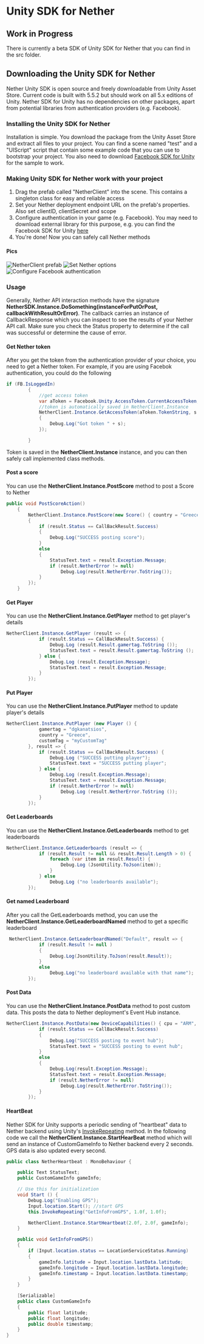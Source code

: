 # Unity SDK for Nether

## Work in Progress 
There is currently a beta SDK of Unity SDK for Nether that you can find in the src folder.

## Downloading the Unity SDK for Nether
Nether Unity SDK is open source and freely downloadable from Unity Asset Store. Current code is built with 5.5.2 but should work on all 5.x editions of Unity. Nether SDK for Unity has no dependencies on other packages, apart from potential libraries from authentication providers (e.g. Facebook).

### Installing the Unity SDK for Nether
Installation is simple. You download the package from the Unity Asset Store and extract all files to your project. You can find a scene named "test" and a "UIScript" script that contain some example code that you can use to bootstrap your project. You also need to download [Facebook SDK for Unity](https://developers.facebook.com/docs/unity/) for the sample to work.

### Making Unity SDK for Nether work with your project

1. Drag the prefab called "NetherClient" into the scene. This contains a singleton class for easy and reliable access
2. Set your Nether deployment endpoint URL on the prefab's properties. Also set clientID, clientSecret and scope
3. Configure authentication in your game (e.g. Facebook). You may need to download external library for this purpose, e.g. you can find the Facebook SDK for Unity [here](https://developers.facebook.com/docs/unity/)
4. You're done! Now you can safely call Nether methods

#### Pics

![NetherClient prefab](images/1.jpg?raw=true)
![Set Nether options](images/2.jpg?raw=true)
![Configure Facebook authentication](images/3.jpg?raw=true)

### Usage

Generally, Nether API interaction methods have the signature **NetherSDK.Instance.DoSomething(instanceForPutOrPost, callbackWithResultOrError)**. The callback carries an instance of CallbackResponse<T> which you can inspect to see the results of your Nether API call. Make sure you check the Status property to determine if the call was successful or determine the cause of error.

#### Get Nether token

After you get the token from the authentication provider of your choice, you need to get a Nether token. For example, if you are using Facebok authentication, you could do the following

```csharp
if (FB.IsLoggedIn)
        {
            //get access token
            var aToken = Facebook.Unity.AccessToken.CurrentAccessToken;
            //token is automatically saved in NetherClient.Instance
            NetherClient.Instance.GetAccessToken(aToken.TokenString, s =>
            {
                Debug.Log("Got token " + s); 
            });

        }
```

Token is saved in the **NetherClient.Instance** instance, and you can then safely call implemented class methods.

#### Post a score

You can use the **NetherClient.Instance.PostScore** method to post a Score to Nether

```csharp
public void PostScoreAction()
    {
        NetherClient.Instance.PostScore(new Score() { country = "Greece", score = 50 }, result =>
        {
            if (result.Status == CallBackResult.Success)
            {
                Debug.Log("SUCCESS posting score");
            }
            else
            {
                StatusText.text = result.Exception.Message;
                if (result.NetherError != null)
                    Debug.Log(result.NetherError.ToString());
            }
        });
    }
```

#### Get Player

You can use the **NetherClient.Instance.GetPlayer** method to get player's details

```csharp
NetherClient.Instance.GetPlayer (result => {
			if (result.Status == CallBackResult.Success) {
				Debug.Log (result.Result.gamertag.ToString ());
				StatusText.text = result.Result.gamertag.ToString ();
			} else {
				Debug.Log (result.Exception.Message);
				StatusText.text = result.Exception.Message;
			}
		});
```

#### Put Player

You can use the **NetherClient.Instance.PutPlayer** method to update player's details

```csharp
NetherClient.Instance.PutPlayer (new Player () {
			gamertag = "dgkanatsios",
			country = "Greece",
			customTag = "myCustomTag"
		}, result => {
			if (result.Status == CallBackResult.Success) {
				Debug.Log ("SUCCESS putting player");
				StatusText.text = "SUCCESS putting player";
			} else {
				Debug.Log (result.Exception.Message);
				StatusText.text = result.Exception.Message;
				if (result.NetherError != null)
					Debug.Log (result.NetherError.ToString ());
			}
		});
```

#### Get Leaderboards 

You can use the **NetherClient.Instance.GetLeaderboards** method to get leaderboards

```csharp
NetherClient.Instance.GetLeaderboards (result => {
			if (result.Result != null && result.Result.Length > 0) {
				foreach (var item in result.Result) {
					Debug.Log (JsonUtility.ToJson(item));
				}
			} else
				Debug.Log ("no leaderboards available");
		});
```

#### Get named Leaderboard 

After you call the GetLeaderboards method, you can use the **NetherClient.Instance.GetLeaderboardNamed** method to get a specific leaderboard

```csharp
 NetherClient.Instance.GetLeaderboardNamed("Default", result => {
            if (result.Result != null )
            {
                Debug.Log(JsonUtility.ToJson(result.Result));
            }
            else
                Debug.Log("no leaderboard available with that name");
        });
```

#### Post Data

You can use the **NetherClient.Instance.PostData** method to post custom data. This posts the data to Nether deployment's Event Hub instance.

```csharp
NetherClient.Instance.PostData(new DeviceCapabilities() { cpu = "ARM", ram = "2 GB" }, result => {
            if (result.Status == CallBackResult.Success)
            {
                Debug.Log("SUCCESS posting to event hub");
                StatusText.text = "SUCCESS posting to event hub";
            }
            else
            {
                Debug.Log(result.Exception.Message);
                StatusText.text = result.Exception.Message;
                if (result.NetherError != null)
                    Debug.Log(result.NetherError.ToString());
            }
        });
```


#### HeartBeat

Nether SDK for Unity supports a periodic sending of "heartbeat" data to Nether backend using Unity's [InvokeRepeating](https://docs.unity3d.com/ScriptReference/MonoBehaviour.InvokeRepeating.html) method. In the following code we call the **NetherClient.Instance.StartHearBeat** method which will send an instance of CustomGameInfo to Nether backend every 2 seconds. GPS data is also updated every second.

```csharp
public class NetherHeartbeat : MonoBehaviour {

    public Text StatusText;
    public CustomGameInfo gameInfo;

    // Use this for initialization
    void Start () {
        Debug.Log("Enabling GPS");
        Input.location.Start(); //start GPS
        this.InvokeRepeating("GetInfoFromGPS", 1.0f, 1.0f);

        NetherClient.Instance.StartHeartbeat(2.0f, 2.0f, gameInfo);
    }

    public void GetInfoFromGPS()
    {
        if (Input.location.status == LocationServiceStatus.Running)
        {
            gameInfo.latitude = Input.location.lastData.latitude;
            gameInfo.longitude = Input.location.lastData.longitude;
            gameInfo.timestamp = Input.location.lastData.timestamp;
        }
    }

    [Serializable]
    public class CustomGameInfo
    {
        public float latitude;
        public float longitude;
        public double timestamp;
    }
}
```